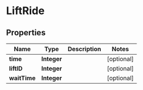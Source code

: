 # LiftRide

## Properties
Name | Type | Description | Notes
------------ | ------------- | ------------- | -------------
**time** | **Integer** |  |  [optional]
**liftID** | **Integer** |  |  [optional]
**waitTime** | **Integer** |  |  [optional]
